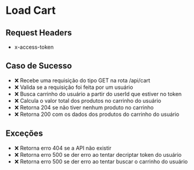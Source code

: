 # Load Cart

## Request Headers
* x-access-token

## Caso de Sucesso

- ❌ Recebe uma requisição do tipo GET na rota /api/cart
- ❌ Valida se a requisição foi feita por um usuário
- ❌ Busca carrinho do usuário a partir do userId que estiver no token
- ❌ Calcula o valor total dos produtos no carrinho do usuário
- ❌ Retorna 204 se não tiver nenhum produto no carrinho
- ❌ Retorna 200 com os dados dos produtos do carrinho do usuário


## Exceções

- ❌ Retorna erro 404 se a API não existir
- ❌ Retorna erro 500 se der erro ao tentar decriptar token do usuário
- ❌ Retorna erro 500 se der erro ao tentar buscar o carrinho do usuário